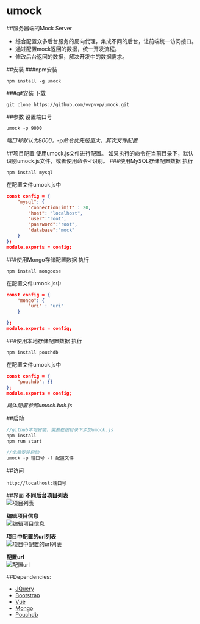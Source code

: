 # umock
##服务器端的Mock Server  
- 综合配置众多后台服务的反向代理，集成不同的后台，让前端统一访问接口。  
- 通过配置mock返回的数据，统一开发流程。  
- 修改后台返回的数据，解决开发中的数据需求。  

##安装
###npm安装
```
npm install -g umock
```
###git安装
下载
```
git clone https://github.com/vvpvvp/umock.git
```
##参数
设置端口号
```
umock -p 9000
```
*端口号默认为8000，-p命令优先级更大，其次文件配置*

##项目配置
使用umock.js文件进行配置。
如果执行的命令在当前目录下，默认识别umock.js文件，或者使用命令-f识别。
###使用MySQL存储配置数据
执行
```
npm install mysql
```
在配置文件umock.js中
```json
const config = {
	"mysql": {
		"connectionLimit" : 20,
		"host": "localhost",
		"user":"root",
		"password":"root",
		"database":"mock"
	}
};
module.exports = config;
```
###使用Mongo存储配置数据
执行
```
npm install mongoose
```
在配置文件umock.js中
```json
const config = {
    "mongo": {
    	"uri" : "uri"
    }

};
module.exports = config;
```

###使用本地存储配置数据
执行
```
npm install pouchdb
```
在配置文件umock.js中
```json
const config = {
    "pouchdb": {}
};
module.exports = config;
```

*具体配置参照umock.bak.js*


##启动
```javascript
//github本地安装，需要在根目录下添加umock.js
npm install
npm run start

//全局安装启动
umock -p 端口号 -f 配置文件
```
##访问
```
http://localhost:端口号
```

##界面
**不同后台项目列表**  
![项目列表](https://raw.githubusercontent.com/vvpvvp/umock/master/screen/project.png)

**编辑项目信息**  
![编辑项目信息](https://raw.githubusercontent.com/vvpvvp/umock/master/screen/projectedit.png)

**项目中配置的url列表**  
![项目中配置的url列表](https://raw.githubusercontent.com/vvpvvp/umock/master/screen/mockset.png)

**配置url**  
![配置url](https://raw.githubusercontent.com/vvpvvp/umock/master/screen/mocksetedit.png)

##Dependencies:  
* [JQuery](http://jquery.com/)
* [Bootstrap](http://v3.bootcss.com/)
* [Vue](http://cn.vuejs.org/)
* [Mongo](https://www.mongodb.org/)
* [Pouchdb](https://pouchdb.com/)


